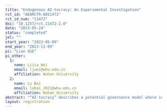 ```yaml
---
title: "Endogenous AI-tocracy: An Experimental Investigation"
rct_id: "AEARCTR-0011472"
rct_id_num: "11472"
doi: "10.1257/rct.11472-2.0"
date: "2023-05-24"
status: "completed"
jel: ""
start_year: "2023-05-09"
end_year: "2023-11-09"
pi: "Lian XUE"
pi_other:
  1:
    name: Lijia Wei
    email: ljwei@whu.edu.cn
    affiliation: Wuhan University
  2:
    name: Lu Bai
    email: lubai_2021@whu.edu.cn
    affiliation: Wuhan University
abstract: "“AI-tocracy” describes a potential governance model where individual behavior is influenced and regulated by advancements in Artificial Intelligence. This study explores the nature of AI-tocracy through a series of controlled laboratory experiments. We investigate how AI-generated social scores, when coupled with punitive measures, impact individual cooperation within group settings. Furthermore, this research examines the decision-making processes of individuals when faced with the choice to adopt AI-control mechanisms. Additionally, the research aims to explore the welfare implications and potential future trajectories of AI-tocracy in various economic and social contexts."
layout: registration
---
```


